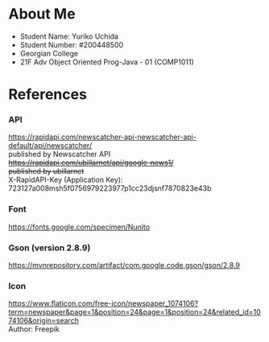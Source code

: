 # About Me
- Student Name: Yuriko Uchida  
- Student Number: #200448500  
- Georgian College  
- 21F Adv Object Oriented Prog-Java - 01 (COMP1011)  


# References
### API
https://rapidapi.com/newscatcher-api-newscatcher-api-default/api/newscatcher/  
published by Newscatcher API  
~~https://rapidapi.com/ubillarnet/api/google-news1/~~  
~~published by ubillarnet~~  
X-RapidAPI-Key (Application Key): 723127a008msh5f0756979223977p1cc23djsnf7870823e43b   

### Font
https://fonts.google.com/specimen/Nunito  

### Gson (version 2.8.9)
https://mvnrepository.com/artifact/com.google.code.gson/gson/2.8.9

### Icon
https://www.flaticon.com/free-icon/newspaper_1074106?term=newspaper&page=1&position=24&page=1&position=24&related_id=1074106&origin=search  
Author: Freepik  